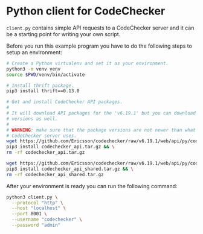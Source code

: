 # Python client for CodeChecker
`client.py` contains simple API requests to a CodeChecker server and it
can be a starting point for writing your own script.

Before you run this example program you have to do the following steps to
setup an environment:

```sh
# Create a Python virtualenv and set it as your environment.
python3 -m venv venv
source $PWD/venv/bin/activate

# Install thrift package.
pip3 install thrift==0.13.0

# Get and install CodeChecker API packages.
#
# It will download API packages for the 'v6.19.1' but you can download newer
# versions as well.
#
# WARNING: make sure that the package versions are not newer than what
# CodeChecker server uses.
wget https://github.com/Ericsson/codechecker/raw/v6.19.1/web/api/py/codechecker_api/dist/codechecker_api.tar.gz && \
pip3 install codechecker_api.tar.gz && \
rm -rf codechecker_api.tar.gz

wget https://github.com/Ericsson/codechecker/raw/v6.19.1/web/api/py/codechecker_api_shared/dist/codechecker_api_shared.tar.gz && \
pip3 install codechecker_api_shared.tar.gz && \
rm -rf codechecker_api_shared.tar.gz
```

After your environment is ready you can run the following command:

```sh
python3 client.py \
  --protocol "http" \
  --host "localhost" \
  --port 8001 \
  --username "codechecker" \
  --password "admin"
```
